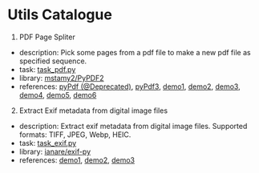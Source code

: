 # Utils Catalogue

1. PDF Page Spliter
- description: Pick some pages from a pdf file to make a new pdf file as specified sequence.
- task: [task_pdf.py](/src/_tasks/task_pdf.py)
- library: [mstamy2/PyPDF2](https://github.com/mstamy2/PyPDF2)
- references:
[pyPdf (@Deprecated)](http://pybrary.net/pyPdf/),
[pyPdf3](https://github.com/sfneal/PyPDF3),
[demo1](https://www.jianshu.com/p/17ff11efaba7),
[demo2](https://www.jianshu.com/p/336ab988925c),
[demo3](https://www.cnblogs.com/darkshitlord/p/12059987.html),
[demo4](https://blog.csdn.net/wnma3mz/article/details/78823195),
[demo5](https://www.cnblogs.com/new_2050/p/8097867.html),
[demo6](https://www.sohu.com/a/229165239_100106119)

2. Extract Exif metadata from digital image files
- description: Extract exif metadata from digital image files. Supported formats: TIFF, JPEG, Webp, HEIC.
- task: [task_exif.py](/src/_tasks/task_exif.py)
- library: [ianare/exif-py](https://github.com/ianare/exif-py)
- references:
[demo1](https://www.cnblogs.com/gdjlc/p/11537776.html),
[demo2](),
[demo3]()

